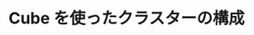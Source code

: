 ---
title: "Cube を使ったクラスターの構成"
excerpt: ""
permalink: /docs/ja/8.2/
redirect_from:
  - /theme-setup/
toc: false
toc_sticky: false
sidebar:
  nav: "ja"
---